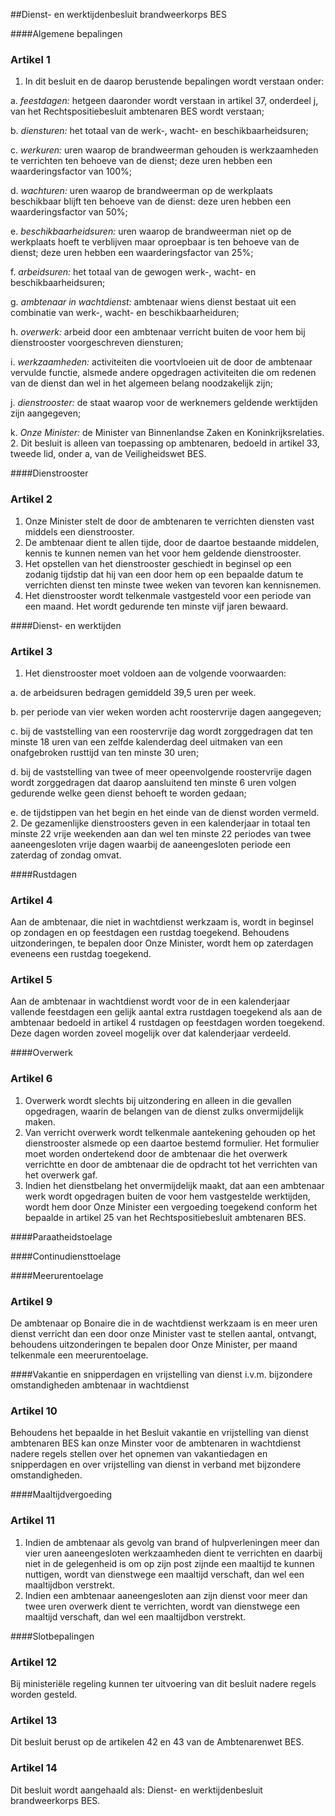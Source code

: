 <meta http-equiv='Content-Type' content='text/html; charset=utf-8' />

##Dienst- en werktijdenbesluit brandweerkorps BES

####Algemene bepalingen

### Artikel  1  

1.  In dit besluit en de daarop berustende bepalingen wordt verstaan onder: 

a. *feestdagen:* hetgeen daaronder wordt verstaan in artikel 37, onderdeel j, van het Rechtspositiebesluit ambtenaren BES wordt verstaan;  

b. *diensturen:* het totaal van de werk-, wacht- en beschikbaarheidsuren;  

c. *werkuren:* uren waarop de brandweerman gehouden is werkzaamheden te verrichten ten behoeve van de dienst; deze uren hebben een waarderingsfactor van 100%;  

d. *wachturen:* uren waarop de brandweerman op de werkplaats beschikbaar blijft ten behoeve van de dienst: deze uren hebben een waarderingsfactor van 50%;  

e. *beschikbaarheidsuren:* uren waarop de brandweerman niet op de werkplaats hoeft te verblijven maar oproepbaar is ten behoeve van de dienst; deze uren hebben een waarderingsfactor van 25%;  

f. *arbeidsuren:* het totaal van de gewogen werk-, wacht- en beschikbaarheidsuren;  

g. *ambtenaar in wachtdienst:* ambtenaar wiens dienst bestaat uit een combinatie van werk-, wacht- en beschikbaarheiduren;  

h. *overwerk:* arbeid door een ambtenaar verricht buiten de voor hem bij dienstrooster voorgeschreven diensturen;  

i. *werkzaamheden:* activiteiten die voortvloeien uit de door de ambtenaar vervulde functie, alsmede andere opgedragen activiteiten die om redenen van de dienst dan wel in het algemeen belang noodzakelijk zijn;  

j. *dienstrooster:* de staat waarop voor de werknemers geldende werktijden zijn aangegeven;  

k. *Onze Minister:* de Minister van Binnenlandse Zaken en Koninkrijksrelaties.     
2.  Dit besluit is alleen van toepassing op ambtenaren, bedoeld in artikel 33, tweede lid, onder a, van de Veiligheidswet BES.   

####Dienstrooster

### Artikel  2  

1.  Onze Minister stelt de door de ambtenaren te verrichten diensten vast middels een dienstrooster.   
2.  De ambtenaar dient te allen tijde, door de daartoe bestaande middelen, kennis te kunnen nemen van het voor hem geldende dienstrooster.   
3.  Het opstellen van het dienstrooster geschiedt in beginsel op een zodanig tijdstip dat hij van een door hem op een bepaalde datum te verrichten dienst ten minste twee weken van tevoren kan kennisnemen.   
4.  Het dienstrooster wordt telkenmale vastgesteld voor een periode van een maand. Het wordt gedurende ten minste vijf jaren bewaard.   

####Dienst- en werktijden

### Artikel  3  

1.  Het dienstrooster moet voldoen aan de volgende voorwaarden: 

a. de arbeidsuren bedragen gemiddeld 39,5 uren per week.  

b. per periode van vier weken worden acht roostervrije dagen aangegeven;  

c. bij de vaststelling van een roostervrije dag wordt zorggedragen dat ten minste 18 uren van een zelfde kalenderdag deel uitmaken van een onafgebroken rusttijd van ten minste 30 uren;  

d. bij de vaststelling van twee of meer opeenvolgende roostervrije dagen wordt zorggedragen dat daarop aansluitend ten minste 6 uren volgen gedurende welke geen dienst behoeft te worden gedaan;  

e. de tijdstippen van het begin en het einde van de dienst worden vermeld.     
2.  De gezamenlijke dienstroosters geven in een kalenderjaar in totaal ten minste 22 vrije weekenden aan dan wel ten minste 22 periodes van twee aaneengesloten vrije dagen waarbij de aaneengesloten periode een zaterdag of zondag omvat.   

####Rustdagen

### Artikel  4  

Aan de ambtenaar, die niet in wachtdienst werkzaam is, wordt in beginsel op zondagen en op feestdagen een rustdag toegekend. Behoudens uitzonderingen, te bepalen door Onze Minister, wordt hem op zaterdagen eveneens een rustdag toegekend.  

### Artikel  5  

Aan de ambtenaar in wachtdienst wordt voor de in een kalenderjaar vallende feestdagen een gelijk aantal extra rustdagen toegekend als aan de ambtenaar bedoeld in artikel 4 rustdagen op feestdagen worden toegekend. Deze dagen worden zoveel mogelijk over dat kalenderjaar verdeeld.  

####Overwerk

### Artikel  6  

1.  Overwerk wordt slechts bij uitzondering en alleen in die gevallen opgedragen, waarin de belangen van de dienst zulks onvermijdelijk maken.   
2.  Van verricht overwerk wordt telkenmale aantekening gehouden op het dienstrooster alsmede op een daartoe bestemd formulier. Het formulier moet worden ondertekend door de ambtenaar die het overwerk verrichtte en door de ambtenaar die de opdracht tot het verrichten van het overwerk gaf.   
3.  Indien het dienstbelang het onvermijdelijk maakt, dat aan een ambtenaar werk wordt opgedragen buiten de voor hem vastgestelde werktijden, wordt hem door Onze Minister een vergoeding toegekend conform het bepaalde in artikel 25 van het Rechtspositiebesluit ambtenaren BES.   

####Paraatheidstoelage

####Continudiensttoelage

####Meerurentoelage

### Artikel  9  

De ambtenaar op Bonaire die in de wachtdienst werkzaam is en meer uren dienst verricht dan een door onze Minister vast te stellen aantal, ontvangt, behoudens uitzonderingen te bepalen door Onze Minister, per maand telkenmale een meerurentoelage.  

####Vakantie en snipperdagen en vrijstelling van dienst i.v.m. bijzondere omstandigheden ambtenaar in wachtdienst

### Artikel  10  

Behoudens het bepaalde in het Besluit vakantie en vrijstelling van dienst ambtenaren BES kan onze Minster voor de ambtenaren in wachtdienst nadere regels stellen over het opnemen van vakantiedagen en snipperdagen en over vrijstelling van dienst in verband met bijzondere omstandigheden.  

####Maaltijdvergoeding

### Artikel  11  

1.  Indien de ambtenaar als gevolg van brand of hulpverleningen meer dan vier uren aaneengesloten werkzaamheden dient te verrichten en daarbij niet in de gelegenheid is om op zijn post zijnde een maaltijd te kunnen nuttigen, wordt van dienstwege een maaltijd verschaft, dan wel een maaltijdbon verstrekt.   
2.  Indien een ambtenaar aaneengesloten aan zijn dienst voor meer dan twee uren overwerk dient te verrichten, wordt van dienstwege een maaltijd verschaft, dan wel een maaltijdbon verstrekt.   

####Slotbepalingen

### Artikel  12  

Bij ministeriële regeling kunnen ter uitvoering van dit besluit nadere regels worden gesteld.  

### Artikel  13  

Dit besluit berust op de artikelen 42 en 43 van de Ambtenarenwet BES.  

### Artikel  14  

Dit besluit wordt aangehaald als: Dienst- en werktijdenbesluit brandweerkorps BES.  

